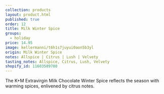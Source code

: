 ```yaml
---
collection: products
layout: product.html
published: true
order: 12
title: Milk Winter Spice
groups:
  - holiday
price: 14.95
image: kellermanni/t6h1s7juyui0aon5b3yl
origin: Milk Winter Spice
notes: Allspice | Citrus | Lush | Velvety
tasting_notes: Allspice, Citrus, Lush, Velvety
shopify_id: 11603589780
---
```

The K+M Extravirgin Milk Chocolate Winter Spice reflects the season with warming spices, enlivened by citrus notes.